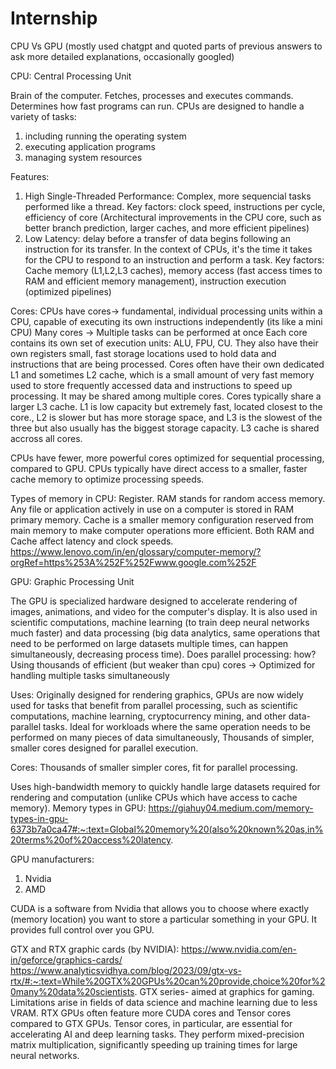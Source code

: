 # Internship

CPU Vs GPU
(mostly used chatgpt and quoted parts of previous answers to ask more detailed explanations, occasionally googled)

CPU: Central Processing Unit

Brain of the computer. Fetches, processes and executes commands. Determines how fast programs can run.
CPUs are designed to handle a variety of tasks:
1. including running the operating system
2. executing application programs
3. managing system resources

Features:
1. High Single-Threaded Performance: Complex, more sequencial tasks performed like a thread. Key factors: clock speed, instructions per cycle, efficiency of core (Architectural improvements in the CPU core, such as better branch prediction, larger caches, and more efficient pipelines)
2. Low Latency: delay before a transfer of data begins following an instruction for its transfer. In the context of CPUs, it's the time it takes for the CPU to respond to an instruction and perform a task. Key factors: Cache memory (L1,L2,L3 caches), memory access (fast access times to RAM and efficient memory management), instruction execution (optimized pipelines)

Cores:
CPUs have cores-> fundamental, individual processing units within a CPU, capable of executing its own instructions independently (its like a mini CPU)
Many cores -> Multiple tasks can be performed at once
Each core contains its own set of execution units: ALU, FPU, CU. They also have their own registers small, fast storage locations used to hold data and instructions that are being processed. Cores often have their own dedicated L1 and sometimes L2 cache, which is a small amount of very fast memory used to store frequently accessed data and instructions to speed up processing. It may be shared among multiple cores. Cores typically share a larger L3 cache.
L1 is low capacity but extremely fast, located closest to the core., L2 is slower but has more storage space, and L3 is the slowest of the three but also usually has the biggest storage capacity. L3 cache is shared accross all cores.

CPUs have fewer, more powerful cores optimized for sequential processing, compared to GPU.
CPUs typically have direct access to a smaller, faster cache memory to optimize processing speeds.

Types of memory in CPU:
Register.
RAM stands for random access memory. Any file or application actively in use on a computer is stored in RAM primary memory. 
Cache is a smaller memory configuration reserved from main memory to make computer operations more efficient.
Both RAM and Cache affect latency and clock speeds.
https://www.lenovo.com/in/en/glossary/computer-memory/?orgRef=https%253A%252F%252Fwww.google.com%252F


GPU: Graphic Processing Unit

The GPU is specialized hardware designed to accelerate rendering of images, animations, and video for the computer's display. It is also used in scientific computations, machine learning (to train deep neural networks much faster) and data processing (big data analytics, same operations that need to be performed on large datasets multiple times, can happen simultaneously, decreasing process time).
Does parallel processing: how? Using thousands of efficient (but weaker than cpu) cores -> Optimized for handling multiple tasks simultaneously

Uses: Originally designed for rendering graphics, GPUs are now widely used for tasks that benefit from parallel processing, such as scientific computations, machine learning, cryptocurrency mining, and other data-parallel tasks.
Ideal for workloads where the same operation needs to be performed on many pieces of data simultaneously, Thousands of simpler, smaller cores designed for parallel execution.

Cores:
Thousands of smaller simpler cores, fit for parallel processing.

Uses high-bandwidth memory to quickly handle large datasets required for rendering and computation (unlike CPUs which have access to cache memory).
Memory types in GPU:
https://giahuy04.medium.com/memory-types-in-gpu-6373b7a0ca47#:~:text=Global%20memory%20(also%20known%20as,in%20terms%20of%20access%20latency.

GPU manufacturers:
1. Nvidia
2. AMD

CUDA is a software from Nvidia that allows you to choose where exactly (memory location) you want to store a particular something in your GPU. It provides full control over you GPU.

GTX and RTX graphic cards (by NVIDIA):
https://www.nvidia.com/en-in/geforce/graphics-cards/
https://www.analyticsvidhya.com/blog/2023/09/gtx-vs-rtx/#:~:text=While%20GTX%20GPUs%20can%20provide,choice%20for%20many%20data%20scientists.
GTX series- aimed at graphics for gaming. Limitations arise in fields of data science and machine learning due to less VRAM.
RTX GPUs often feature more CUDA cores and Tensor cores compared to GTX GPUs. Tensor cores, in particular, are essential for accelerating AI and deep learning tasks. They perform mixed-precision matrix multiplication, significantly speeding up training times for large neural networks.
